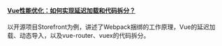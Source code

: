 
#### [Vue性能优化：如何实现延迟加载和代码拆分？](https://mp.weixin.qq.com/s/-m3F9SXxSuMAiy3WDqQmPA)
以开源项目Storefront为例，讲述了Webpack捆绑的工作原理，Vue的延迟加载、动态导入，以及vue-router、vuex的代码拆分。

